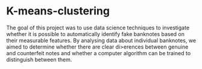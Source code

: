 # K-means-clustering
The goal of this project was to use data science techniques to investigate whether it is
possible to automatically identify fake banknotes based on their measurable features.
By analysing data about individual banknotes, we aimed to determine whether there are
clear di>erences between genuine and counterfeit notes and whether a computer
algorithm can be trained to distinguish between them.
